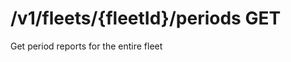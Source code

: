 #  /v1/fleets/{fleetId}/periods GET

Get period reports for the entire fleet

<api-endpoint openapi-path="../../openapi.yaml" method="GET" endpoint="/v1/fleets/{fleetId}/periods"></api-endpoint>